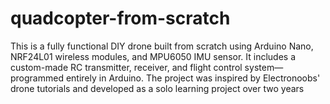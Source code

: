 # quadcopter-from-scratch
This is a fully functional DIY drone built from scratch using Arduino Nano, NRF24L01 wireless modules, and MPU6050 IMU sensor. It includes a custom-made RC transmitter, receiver, and flight control system—programmed entirely in Arduino. The project was inspired by Electronoobs' drone tutorials and developed as a solo learning project over two years
